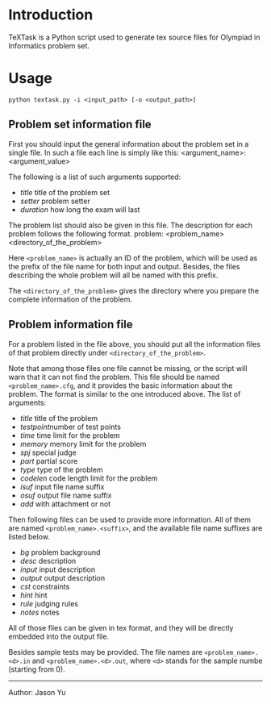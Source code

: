 # Introduction
TeXTask is a Python script used to generate tex source files for Olympiad in Informatics problem set.

# Usage
	python textask.py -i <input_path> [-o <output_path>]

## Problem set information file

First you should input the general information about the problem set in a single file. In such a file each line is simply like this:
	<argument_name>: <argument_value>

The following is a list of such arguments supported:
* *title* title of the problem set
* *setter* problem setter
* *duration* how long the exam will last

The problem list should also be given in this file. The description for each problem follows the following format.
	problem:
	<problem_name>
	<directory_of_the_problem>

Here `<problem_name>` is actually an ID of the problem, which will be used as the prefix of the file name for both input and output. Besides, the files describing the whole problem will all be named with this prefix.

The `<directory_of_the_problem>` gives the directory where you prepare the complete information of the problem.

## Problem information file

For a problem listed in the file above, you should put all the information files of that problem directly under `<directory_of_the_problem>`.

Note that among those files one file cannot be missing, or the script will warn that it can not find the problem. This file should be named `<problem_name>.cfg`, and it provides the basic information about the problem. The format is similar to the one introduced above. The list of arguments:

* *title* title of the problem
* *testpoint*number of test points
* *time* time limit for the problem
* *memory* memory limit for the problem
* *spj* special judge
* *part* partial score
* *type* type of the problem
* *codelen* code length limit for the problem
* *isuf* input file name suffix
* *osuf* output file name suffix
* *add* with attachment or not

Then following files can be used to provide more information. All of them are named `<problem_name>.<suffix>`, and the available file name suffixes are listed below.

* *bg* problem background
* *desc* description
* *input* input description
* *output* output description
* *cst* constraints
* *hint* hint
* *rule* judging rules
* *notes* notes

All of those files can be given in tex format, and they will be directly embedded into the output file.

Besides sample tests may be provided. The file names are `<problem_name>.<d>.in` and `<problem_name>.<d>.out`, where `<d>` stands for the sample numbe (starting from 0).

----------------------------------------
Author: Jason Yu


